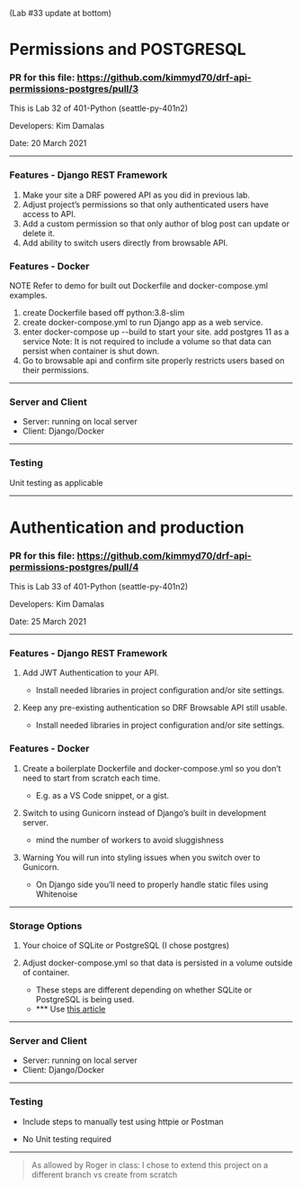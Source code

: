 (Lab #33 update at bottom)

# Permissions and POSTGRESQL

### PR for this file: https://github.com/kimmyd70/drf-api-permissions-postgres/pull/3

This is Lab 32 of 401-Python (seattle-py-401n2)

Developers: Kim Damalas

Date: 20 March 2021
____________________

### Features - Django REST Framework
1. Make your site a DRF powered API as you did in previous lab.
2. Adjust project’s permissions so that only authenticated users have access to API.
3. Add a custom permission so that only author of blog post can update or delete it.
4. Add ability to switch users directly from browsable API.

### Features - Docker
NOTE Refer to demo for built out Dockerfile and docker-compose.yml examples.

1. create Dockerfile based off python:3.8-slim
2. create docker-compose.yml to run Django app as a web service.
3. enter docker-compose up --build to start your site.
add postgres 11 as a service
Note: It is not required to include a volume so that data can persist when container is shut down.
4. Go to browsable api and confirm site properly restricts users based on their permissions.

__________________

### Server and Client

- Server: running on local server
- Client: Django/Docker

____________________

### Testing

Unit testing as applicable

________________

# Authentication and production

### PR for this file: https://github.com/kimmyd70/drf-api-permissions-postgres/pull/4

This is Lab 33 of 401-Python (seattle-py-401n2)

Developers: Kim Damalas

Date: 25 March 2021
____________________

### Features - Django REST Framework
1. Add JWT Authentication to your API.

    - Install needed libraries in project configuration and/or site settings.
2. Keep any pre-existing authentication so DRF Browsable API still usable.

    - Install needed libraries in project configuration and/or site settings.


### Features - Docker
1. Create a boilerplate Dockerfile and docker-compose.yml so you don’t need to start from scratch each time.

    - E.g. as a VS Code snippet, or a gist.
2. Switch to using Gunicorn instead of Django’s built in development server.

    - mind the number of workers to avoid sluggishness
3. Warning You will run into styling issues when you switch over to Gunicorn.

    - On Django side you’ll need to properly handle static files using Whitenoise
__________________

### Storage Options

1. Your choice of SQLite or PostgreSQL (I chose postgres)

2. Adjust docker-compose.yml so that data is persisted in a volume outside of container.
    - These steps are different depending on whether SQLite or PostgreSQL is being used.
    - *** Use [this article](https://medium.com/analytics-vidhya/getting-started-with-postgresql-using-docker-compose-34d6b808c47c)

________________

### Server and Client

- Server: running on local server
- Client: Django/Docker

____________________

### Testing

- Include steps to manually test using httpie or Postman

- No Unit testing required

________________

> As allowed by Roger in class:  I chose to extend this project on a different branch vs create from scratch